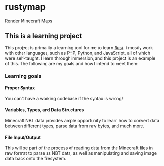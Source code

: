 # rustymap
Render Minecraft Maps

## This is a learning project

This project is primarily a learning tool for me to learn [Rust](https://doc.rust-lang.org/book/). I mostly work with other languages, such as PHP, Python, and JavaScript, all of which were self-taught. I learn through immersion, and this project is an example of this. The following are my goals and how I intend to meet them:

### Learning goals

#### Proper Syntax
You can't have a working codebase if the syntax is wrong!

#### Variables, Types, and Data Structures
Minecraft NBT data provides ample opportunity to learn how to convert data between different types, parse data from raw bytes, and much more.

#### File Input/Output
This will be part of the process of reading data from the Minecraft files in raw format to parse as NBT data, as well as manipulating and saving image data back onto the filesystem.